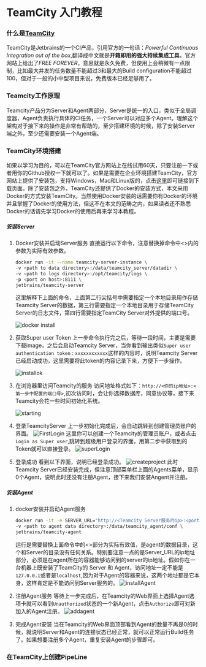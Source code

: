 # TeamCity 入门教程

### 什么是[TeamCity](https://www.jetbrains.com/teamcity/)
    
TeamCity是Jetbrains的一个CI产品，引用官方的一句话：*Powerful Continuous Integration out of the box*,翻译成中文就是**开箱即用的强大持续集成工具**，官方网站上给出了*FREE FOREVER*，意思就是永久免费，但使用上会稍微有一点限制，比如最大并发的任务数量不能超过3和最大的Build configuration不能超过100，但对于一般的小中型项目来说，免费版本已经足够用了。




### Teamcity工作原理
Teamcity产品分为Server和Agent两部分，Server是统一的入口，类似于全局调度器，Agent负责执行具体的CI任务，一个Server可以对应多个Agent。理解这个架构对于接下来的操作是非常有帮助的，至少搭建环境的时候，除了安装Server端之外，至少还需要安装一个Agent端。

### TeamCity环境搭建

如果以学习为目的，可以在TeamCity官方网站上在线试用60天，只要注册一下或者用你的Github授权一下就可以了。如果是需要在企业环境搭建TeamCity，官方网站上提供了安装包，支持Windows，Mac和Linux版的，点击[这里](https://www.jetbrains.com/teamcity/download/#section=section-get)即可链接到下载页面。除了安装包之外，TeamCity还提供了Docker的安装方式，本文采用Docker的方式安装TeamCity。当然使用Docker安装的话需要你有Docker的环境并且掌握了Docker的使用方法，但这不在本文的范畴之内，如果读者还不熟悉Docker的话请先学习Docker的使用后再来学习本教程。


##### 安装Server
1. Docker安装并启动Server服务
    直接运行以下命令，注意替换掉命令中<>内的参数为实际有效参数。
    ```sh
    docker run -it --name teamcity-server-instance \
    -v <path to data directory>:/data/teamcity_server/datadir \
    -v <path to logs directory>:/opt/teamcity/logs \
    -p <port on host>:8111 \
    jetbrains/teamcity-server
    ```
    这里解释下上面的命令，上面第二行尖括号中需要指定一个本地目录用作存储Teamcity Server的数据，第三行需要指定一个本地目录用于存储TeamCity Server的日志文件，第四行需要指定TeamCity Server对外提供的端口号。

    ![docker install](/assets/docker%20install.PNG)
1. 获取Super user Token
    上一步命令执行完之后，等待一段时间，主要是需要下载image，之后会启动Teamcity Server，当你看到输出类似`Super user authentication token：xxxxxxxxxxxx`这样的内容时，说明Teamcity Server 已经启动成功，这里需要将此token的内容记录下来，方便下一步操作。

    ![installok](/assets/installok.PNG)

1. 在浏览器里访问Teamcity的服务
    访问地址格式如下：`http://<你的ip地址>:<第一步中配置的端口号>`,初次访问时，会让你选择数据库，同意协议等，接下来Teamcity会花一些时间初始化系统。
    
    ![starting](/assets/starting.PNG)

1. 登录TeamcityServer
    上一步初始化完成后，会自动跳转到创建管理员账户的界面。
    ![FirstLogin](/assets/FirstLogin.PNG)
    这里你可以创建一个Teamcity的管理员账户，或者点击`Login as Super user`,跳转到超级用户登录的界面，用第二步中获取到的Token就可以直接登录。
    ![superLogin](/assets/superLogin.PNG)
1. 登录成功
    看到以下界面，说明已经登录成功。
    ![createproject](/assets/createproject.PNG)
    此时Teamcity Server已经安装完成，但注意顶部菜单栏上面的Agents菜单，显示0个Agent，说明此时还没有注册Agent，接下来我们安装Angent并注册。

##### 安装Agent
1. docker安装并启动Agent服务
    ```sh
    docker run -it -e SERVER_URL="http://<Teamcity Server服务的ip>:<port>" \
    -v <path to agent data directory>:/data/teamcity_agent/conf \
    jetbrains/teamcity-agent
    ```
    运行是需要替换上面命令中的<>部分为实际有效值，<path to agent data directory>是agent的数据目录，这个和Server的目录没有任何关系。特别要注意一点的是Server_URL的ip地址部分，必须是在agent所在的容器能够访问到的server的ip地址。假如你在一台机器上既安装了TeamCity的 Server 和 Agent，访问地址一定不能是`127.0.0.1`或者是`localhost`,因为对于Agent的容器来说，这两个地址都是它本身，这样肯定是不能访问到Server服务的。
    ![installAgent](/assets/installAgent.PNG)

1. 注册Agent服务
    等待上一步完成后，在Teamcity的Web界面上选择Agent选项卡就可以看到`Unauthorized`状态的一个新Agent，点击`Authorize`即可对新加入的Agent注册。
    ![addagent](/assets/addagent.PNG)

1. 完成Agent安装 
    当在Teamcity的Web界面顶部看到Agent的数量不再是0的时候，就说明Server和Agent的连接状态已经正常，就可以正常运行Build任务了。如果想要注册多个Agent，重复安装Agent的步骤即可。

### 在TeamCity上创建PipeLine

